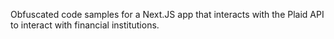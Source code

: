 Obfuscated code samples for a Next.JS app that interacts with the Plaid API to interact with financial institutions.